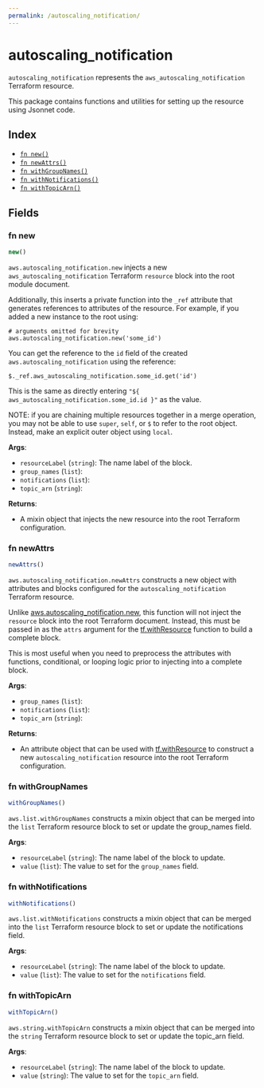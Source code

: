 ```yaml
---
permalink: /autoscaling_notification/
---
```


# autoscaling_notification

`autoscaling_notification` represents the `aws_autoscaling_notification` Terraform resource.



This package contains functions and utilities for setting up the resource using Jsonnet code.


## Index

* [`fn new()`](#fn-new)
* [`fn newAttrs()`](#fn-newattrs)
* [`fn withGroupNames()`](#fn-withgroupnames)
* [`fn withNotifications()`](#fn-withnotifications)
* [`fn withTopicArn()`](#fn-withtopicarn)

## Fields

### fn new

```ts
new()
```


`aws.autoscaling_notification.new` injects a new `aws_autoscaling_notification` Terraform `resource`
block into the root module document.

Additionally, this inserts a private function into the `_ref` attribute that generates references to attributes of the
resource. For example, if you added a new instance to the root using:

    # arguments omitted for brevity
    aws.autoscaling_notification.new('some_id')

You can get the reference to the `id` field of the created `aws.autoscaling_notification` using the reference:

    $._ref.aws_autoscaling_notification.some_id.get('id')

This is the same as directly entering `"${ aws_autoscaling_notification.some_id.id }"` as the value.

NOTE: if you are chaining multiple resources together in a merge operation, you may not be able to use `super`, `self`,
or `$` to refer to the root object. Instead, make an explicit outer object using `local`.

**Args**:
  - `resourceLabel` (`string`): The name label of the block.
  - `group_names` (`list`): 
  - `notifications` (`list`): 
  - `topic_arn` (`string`): 

**Returns**:
- A mixin object that injects the new resource into the root Terraform configuration.


### fn newAttrs

```ts
newAttrs()
```


`aws.autoscaling_notification.newAttrs` constructs a new object with attributes and blocks configured for the `autoscaling_notification`
Terraform resource.

Unlike [aws.autoscaling_notification.new](#fn-new), this function will not inject the `resource`
block into the root Terraform document. Instead, this must be passed in as the `attrs` argument for the
[tf.withResource](https://github.com/tf-libsonnet/core/tree/main/docs#fn-withresource) function to build a complete block.

This is most useful when you need to preprocess the attributes with functions, conditional, or looping logic prior to
injecting into a complete block.

**Args**:
  - `group_names` (`list`): 
  - `notifications` (`list`): 
  - `topic_arn` (`string`): 

**Returns**:
  - An attribute object that can be used with [tf.withResource](https://github.com/tf-libsonnet/core/tree/main/docs#fn-withresource) to construct a new `autoscaling_notification` resource into the root Terraform configuration.


### fn withGroupNames

```ts
withGroupNames()
```

`aws.list.withGroupNames` constructs a mixin object that can be merged into the `list`
Terraform resource block to set or update the group_names field.



**Args**:
  - `resourceLabel` (`string`): The name label of the block to update.
  - `value` (`list`): The value to set for the `group_names` field.


### fn withNotifications

```ts
withNotifications()
```

`aws.list.withNotifications` constructs a mixin object that can be merged into the `list`
Terraform resource block to set or update the notifications field.



**Args**:
  - `resourceLabel` (`string`): The name label of the block to update.
  - `value` (`list`): The value to set for the `notifications` field.


### fn withTopicArn

```ts
withTopicArn()
```

`aws.string.withTopicArn` constructs a mixin object that can be merged into the `string`
Terraform resource block to set or update the topic_arn field.



**Args**:
  - `resourceLabel` (`string`): The name label of the block to update.
  - `value` (`string`): The value to set for the `topic_arn` field.
